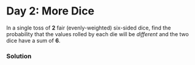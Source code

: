 # Day 2: More Dice

In a single toss of **2** fair (evenly-weighted) six-sided dice, find the probability that the values rolled by each die will be *different* and the two dice have a sum of **6**.

### Solution
